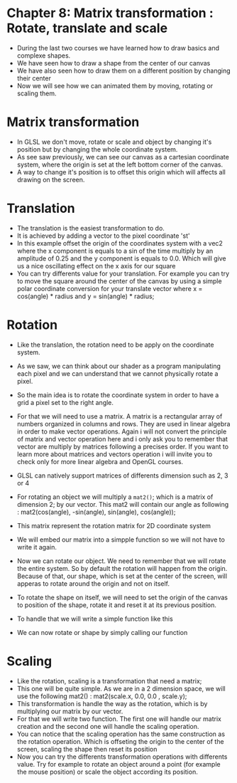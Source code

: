 # Chapter 8: Matrix transformation : Rotate, translate and scale

* During the last two courses we have learned how to draw basics and complexe shapes.
* We have seen how to draw a shape from the center of our canvas
* We have also seen how to draw them on a different position by changing their center
* Now we will see how we can animated them by moving, rotating or scaling them.

# Matrix transformation
* In GLSL we don't move, rotate or scale and object by changing it's position but by changing the whole coordinate system.
* As see saw previously, we can see our canvas as a cartesian coordinate system, where the origin is set at the left bottom corner of the canvas.
* A way to change it's position is to offset this origin which will affects all drawing on the screen.

# Translation
* The translation is the easiest transformation to do.
* It is achieved by adding a vector to the pixel coordinate 'st'
* In this example offset the origin of the coordinates system with a vec2 where the x component is equals to a sin of the time multiply by an amplitude of 0.25 and the y component is equals to 0.0. Which will give us a nice oscillating effect on the x axis for our square
* You can try differents value for your translation. For example you can try to move the square around the center of the canvas by using a simple polar coordinate conversion for your translate vector where x = cos(angle) * radius and y = sin(angle) * radius;

# Rotation
* Like the translation, the rotation need to be apply on the coordinate system.
* As we saw, we can think about our shader as a program manipulating each pixel and we can understand that we cannot physically rotate a pixel.
* So the main idea is to rotate the coordinate system in order to have a grid a pixel set to the right angle.
* For that we will need to use a matrix. A matrix is a rectangular array of numbers organized in columns and rows. They are used in linear algebra in order to make vector operations. Again i will not convert the principle of matrix and vector operation here and i only ask you to remember that vector are multiply by matrices following a precises order. If you want to learn more about matrices and vectors operation i will invite you to check only for more linear algebra and OpenGL courses.
* GLSL can natively support matrices of differents dimension such as 2, 3 or 4
* For rotating an object we will multiply a ```mat2()```; which is a matrix of dimension 2; by our vector. This mat2 will contain our angle as following :
mat2(cos(angle), -sin(angle),
     sin(angle),  cos(angle));

* This matrix represent the rotation matrix for 2D coordinate system
* We will embed our matrix into a simpple function so we will not have to write it again.
* Now we can rotate our object. We need to remember that we will rotate the entire system. So by default the rotation will happen from the origin. Because of that, our shape, which is set at the center of the screen, will apperas to rotate around the origin and not on itself.
* To rotate the shape on itself, we will need to set the origin of the canvas to position of the shape, rotate it and reset it at its previous position.
* To handle that we will write a simple function like this
* We can now rotate or shape by simply calling our function

# Scaling
* Like the rotation, scaling is a transformation that need a matrix;
* This one will be quite simple. As we are in a 2 dimension space, we will use the following mat2() :
mat2(scale.x, 0.0,
    0.0    , scale.y);
* This transformation is handle the way as the rotation, which is by multiplying our matrix by our vector.
* For that we will write two function. The first one will handle our matrix creation and the second one will handle the scaling operation.
* You can notice that the scaling operation has the same construction as the rotation operation. Which is offseting the origin to the center of the screen, scaling the shape then reset its position
* Now you can try the differents transformation operations with differents value. Try for example to rotate an object around a point (for example the mouse position) or scale the object according its position.
